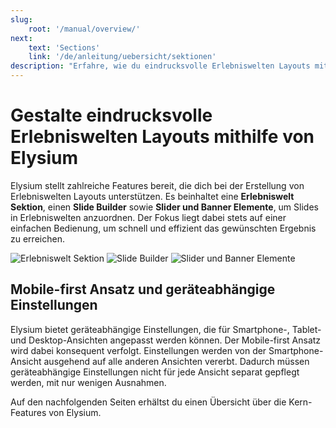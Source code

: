 ```yaml
---
slug:
    root: '/manual/overview/'
next:
    text: 'Sections'
    link: '/de/anleitung/uebersicht/sektionen'
description: "Erfahre, wie du eindrucksvolle Erlebniswelten Layouts mit Elysium erstellst, einschließlich der Nutzung von Erlebniswelt Sektionen, Slide Builder und Slider und Banner Elementen."
---
```


# Gestalte eindrucksvolle Erlebniswelten Layouts mithilfe von Elysium
Elysium stellt zahlreiche Features bereit, die dich bei der Erstellung von Erlebniswelten Layouts unterstützen. Es beinhaltet eine **Erlebniswelt Sektion**, einen **Slide Builder** sowie **Slider und Banner Elemente**, um Slides in Erlebniswelten anzuordnen. Der Fokus liegt dabei stets auf einer einfachen Bedienung, um schnell und effizient das gewünschten Ergebnis zu erreichen.

<Grid>
    <Column :cols="{xs: 12, sm: 6, 'xl': 4}">
        <Image src="section/admin-auswahl-add.png" alt="Erlebniswelt Sektion"
        :lazy="false" />
    </Column>
    <Column :cols="{xs: 12, sm: 6, 'xl': 4}">
        <Image src="slide-builder/de-admin-slide-builder-overview.png" alt="Slide Builder"
        :lazy="false" />
    </Column>
    <Column :cols="{xs: 12, sm: 6, 'xl': 4}">
        <Image src="section/de-admin-cms-block-selection.png" alt="Slider und Banner Elemente"
        :lazy="false" />
    </Column>
</Grid>

## Mobile-first Ansatz und geräteabhängige Einstellungen
Elysium bietet geräteabhängige Einstellungen, die für Smartphone-, Tablet- und Desktop-Ansichten angepasst werden können. Der Mobile-first Ansatz wird dabei konsequent verfolgt. Einstellungen werden von der Smartphone-Ansicht ausgehend auf alle anderen Ansichten vererbt. Dadurch müssen geräteabhängige Einstellungen nicht für jede Ansicht separat gepflegt werden, mit nur wenigen Ausnahmen.

Auf den nachfolgenden Seiten erhältst du einen Übersicht über die Kern-Features von Elysium.
